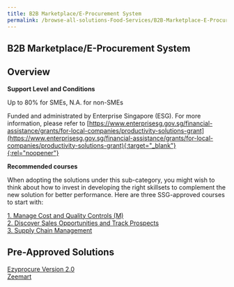 ```yaml
---
title: B2B Marketplace/E-Procurement System
permalink: /browse-all-solutions-Food-Services/B2B-Marketplace-E-Procurement-System
---
```


## B2B Marketplace/E-Procurement System
## Overview

**Support Level and Conditions**

Up to 80% for SMEs, N.A. for non-SMEs

Funded and administrated by Enterprise Singapore (ESG). For more information, please refer to
[https://www.enterprisesg.gov.sg/financial-assistance/grants/for-local-companies/productivity-solutions-grant](https://www.enterprisesg.gov.sg/financial-assistance/grants/for-local-companies/productivity-solutions-grant){:target="_blank"}{:rel="noopener"}

**Recommended courses**

When adopting the solutions under this sub-category, you might wish to think about how to invest in developing the right skillsets to complement the new solution for better performance. Here are three SSG-approved courses to start with:

<a href='https://courses.enterprisejobskills.gov.sg/Course_Internet/CourseDetail/Manage-Cost-Quality-Controls-M-2'  target='_blank' rel='noopener'>1. Manage Cost and Quality Controls (M)</a><br>
<a href='https://courses.enterprisejobskills.gov.sg/Course_Internet/CourseDetail/Discover-Sales-Opportunities-Track-Prospects-2'  target='_blank' rel='noopener'>2. Discover Sales Opportunities and Track Prospects</a><br>
<a href='https://courses.enterprisejobskills.gov.sg/Course_Internet/CourseDetail/Supply-Chain-Management-6'  target='_blank' rel='noopener'>3. Supply Chain Management</a><br>

## Pre-Approved Solutions

<a href='/productivity-solutions-grant/solutionrepo/solution785' target='_blank'>Ezyprocure Version 2.0</a><br>
<a href='/productivity-solutions-grant/solutionrepo/solution2031' target='_blank'>Zeemart</a><br>
